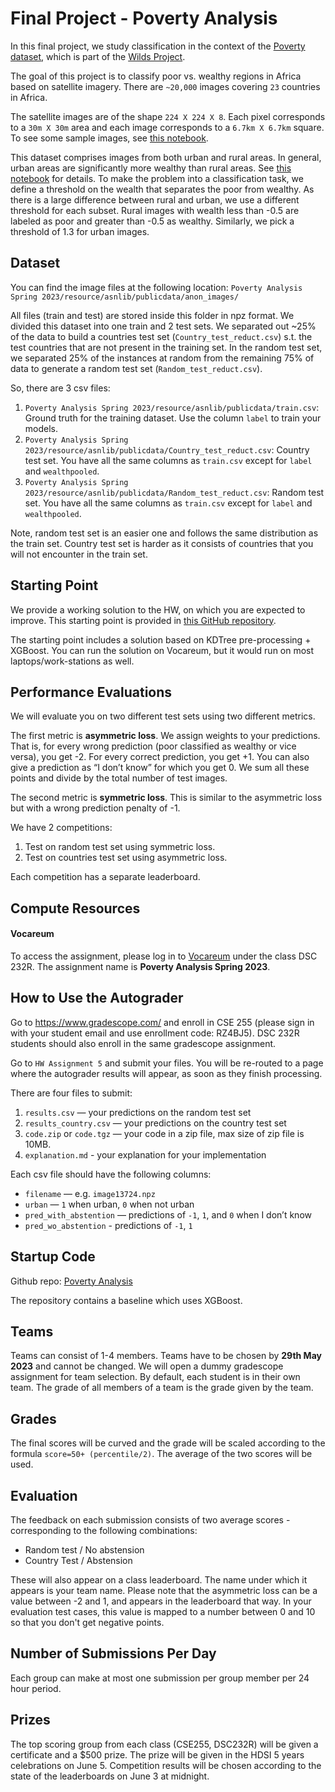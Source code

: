 # Final Project - Poverty Analysis
In this final project, we study classification in the context of the [Poverty dataset](https://wilds.stanford.edu/datasets/#povertymap), which is part of the [Wilds Project](https://wilds.stanford.edu/).

The goal of this project is to classify poor vs. wealthy regions in Africa based on satellite imagery. There are `~20,000` images covering `23` countries in Africa.

The satellite images are of the shape `224 X 224 X 8`. Each pixel corresponds to a `30m X 30m` area and each image corresponds to a `6.7km X 6.7km` square. To see some sample images, see [this notebook](https://github.com/SateeshKumar21/PovertyAnalysis/blob/Vocareum/HW5/Pre-processing/2.browse%20images.ipynb). 

This dataset comprises images from both urban and rural areas. In general, urban areas are significantly more wealthy than rural areas. See [this notebook](https://github.com/SateeshKumar21/PovertyAnalysis/blob/Vocareum/HW5/Pre-processing/2.browse%20images.ipynb) for details. To make the problem into a classification task, we define a threshold on the wealth that separates the poor from wealthy. As there is a large difference between rural and urban, we use a different threshold for each subset. Rural images with wealth less than -0.5 are labeled as poor and greater than -0.5 as wealthy. Similarly, we pick a threshold of 1.3 for urban images.


## Dataset 
You can find the image files at the following location: `Poverty Analysis Spring 2023/resource/asnlib/publicdata/anon_images/`

All files (train and test) are stored inside this folder in npz format. We divided this dataset into one train and 2 test sets. We separated out ~25% of the data to build a countries test set (`Country_test_reduct.csv`) s.t. the test countries that are not present in the training set. In the random test set, we separated 25% of the instances at random from the remaining 75% of data to generate a random test set (`Random_test_reduct.csv`).

So, there are 3 csv files:
1. `Poverty Analysis Spring 2023/resource/asnlib/publicdata/train.csv`: Ground truth for the training dataset. Use the column `label` to train your models.
2. `Poverty Analysis Spring 2023/resource/asnlib/publicdata/Country_test_reduct.csv`: Country test set. You have all the same columns as `train.csv` except for `label` and `wealthpooled`.
3. `Poverty Analysis Spring 2023/resource/asnlib/publicdata/Random_test_reduct.csv`: Random test set. You have all the same columns as `train.csv` except for `label` and `wealthpooled`.

Note, random test set is an easier one and follows the same distribution as the train set. Country test set is harder as it consists of countries that you will not encounter in the train set. 


## Starting Point 
We provide a working solution to the HW, on which you are expected to improve. This starting point is provided in [this GitHub repository](https://github.com/SateeshKumar21/PovertyAnalysis/tree/Vocareum).

The starting point includes a solution based on KDTree pre-processing + XGBoost. You can run the solution on Vocareum, but it would run on most laptops/work-stations as well.

## Performance Evaluations
We will evaluate you on two different test sets using two different metrics.

The first metric is **asymmetric loss**. We assign weights to your predictions. That is, for every wrong prediction (poor classified as wealthy or vice versa), you get -2. For every correct prediction, you get +1. You can also give a prediction as “I don’t know” for which you get 0. We sum all these points and divide by the total number of test images.

The second metric is **symmetric loss**. This is similar to the asymmetric loss but with a wrong prediction penalty of -1. 

We have 2 competitions:
1. Test on random test set using symmetric loss.
2. Test on countries test set using asymmetric loss.

Each competition has a separate leaderboard.


## Compute Resources
#### Vocareum
To access the assignment, please log in to [Vocareum](https://labs.vocareum.com/main/main.php) under the class DSC 232R. The assignment name is **Poverty Analysis Spring 2023**.

## How to Use the Autograder

Go to https://www.gradescope.com/ and enroll in CSE 255 (please sign in with your student email and use enrollment code: RZ4BJ5). DSC 232R students should also enroll in the same gradescope assignment. 

Go to `HW Assignment 5` and submit your files. You will be re-routed to a page where the autograder results will appear, as soon as they finish processing.

There are four files to submit:
1. `results.csv` — your predictions on the random test set 
2. `results_country.csv` — your predictions on the country test set 
3. `code.zip` or `code.tgz` — your code in a zip file, max size of zip file is 10MB.
4. `explanation.md` - your explanation for your implementation

Each csv file should have the following columns:

- `filename` — e.g. `image13724.npz`
- `urban` — `1` when urban, `0` when not urban
- `pred_with_abstention`  — predictions of `-1`, `1`, and `0` when I don’t know
- `pred_wo_abstention` - predictions of `-1`, `1` 

## Startup Code
Github repo: [Poverty Analysis](https://github.com/SateeshKumar21/PovertyAnalysis/tree/Vocareum)

The repository contains a baseline which uses XGBoost. 

## Teams

Teams can consist of 1-4 members. Teams have to be chosen by **29th May 2023** and cannot be changed. We will open a dummy gradescope assignment for team selection.
By default, each student is in their own team. The grade of all members of a team is the grade given by the team.

## Grades 

The final scores will be curved and the grade will be scaled according to the formula `score=50+ (percentile/2)`. The average of the two scores will be used.

## Evaluation 
The feedback on each submission consists of two average scores - corresponding to the following combinations:
   * Random test / No abstension
   * Country Test / Abstension
   
These will also appear on a class leaderboard. The name under which it appears is your team name.  Please note that the asymmetric loss can be a value between -2 and 1, and appears in the leaderboard that way. In your evaluation test cases, this value is mapped to a number between 0 and 10 so that you don't get negative points.

## Number of Submissions Per Day
Each group can make at most one submission per group member per 24 hour period.

## Prizes
The top scoring group from each class (CSE255, DSC232R) will be given a certificate and a $500 prize. The prize will be given in the HDSI 5 years celebrations on June 5. Competition results will be chosen according to the state of the leaderboards on June 3 at midnight. 

